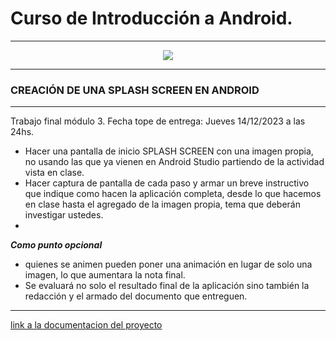 # Curso de Introducción a Android.
---
<p align=center width='100%'>
<img src='https://www.fundacionlealtad.org/wp-content/uploads/2016/10/Logotipo-Fundacion-Telefonica-1.png' />
  
</p>

---
### CREACIÓN DE UNA SPLASH SCREEN EN ANDROID
---

Trabajo final módulo 3.
Fecha tope de entrega: Jueves 14/12/2023 a las 24hs.
- Hacer una pantalla de inicio SPLASH SCREEN con una imagen propia, no usando las que ya vienen en Android Studio partiendo de la actividad vista en clase.
- Hacer captura de pantalla de cada paso y armar un breve instructivo que indique como hacen la aplicación completa, desde lo que hacemos en clase hasta el agregado de la imagen propia, tema que deberán investigar ustedes.
- <br>
***Como punto opcional***
  <br>
  - quienes se animen pueden poner una animación en lugar de solo una imagen, lo que aumentara la nota final.
  - Se evaluará no solo el resultado final de la aplicación sino también la redacción y el armado del documento que entreguen.
---
<p>
  <a href='https://drive.google.com/file/d/1C854KNG2GiyO7RI7L7WFQYRzMvHySYXy/view?usp=sharing'>
    link a la documentacion del proyecto
  </a>
</p>
